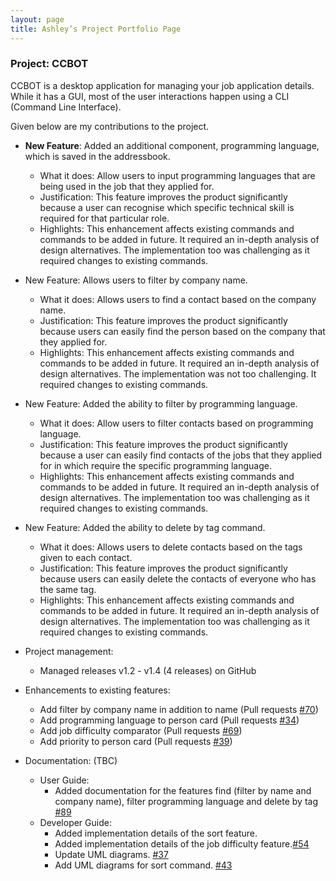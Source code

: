 ```yaml
---
layout: page
title: Ashley’s Project Portfolio Page
---
```


### Project: CCBOT

CCBOT is a desktop application for managing your job application details. While it has a GUI, most of the user interactions happen using a CLI (Command Line Interface).

Given below are my contributions to the project.

* **New Feature**: Added an additional component, programming language, which is saved in the addressbook.
    * What it does: Allow users to input programming languages that are being used in the job that they applied for.
    * Justification: This feature improves the product significantly because a user can recognise which specific technical skill is required for that particular role.
    * Highlights: This enhancement affects existing commands and commands to be added in future. It required an in-depth analysis of design alternatives. The implementation too was challenging as it required changes to existing commands.

* New Feature: Allows users to filter by company name.
    * What it does: Allows users to find a contact based on the company name.
    * Justification: This feature improves the product significantly because users can easily find the person based on the company that they applied for.
    * Highlights: This enhancement affects existing commands and commands to be added in future. It required an in-depth analysis of design alternatives. The implementation was not too challenging. It required changes to existing commands.

* New Feature: Added the ability to filter by programming language.
    * What it does: Allow users to filter contacts based on programming language.
    * Justification: This feature improves the product significantly because a user can easily find contacts of the jobs that they applied for in which require the specific programming language.
    * Highlights: This enhancement affects existing commands and commands to be added in future. It required an in-depth analysis of design alternatives. The implementation too was challenging as it required changes to existing commands.

* New Feature: Added the ability to delete by tag command.
    * What it does: Allows users to delete contacts based on the tags given to each contact.
    * Justification: This feature improves the product significantly because users can easily delete the contacts of everyone who has the same tag.
    * Highlights: This enhancement affects existing commands and commands to be added in future. It required an in-depth analysis of design alternatives. The implementation too was challenging as it required changes to existing commands.


* Project management:
    * Managed releases v1.2 - v1.4 (4 releases) on GitHub

* Enhancements to existing features:
    * Add filter by company name in addition to name (Pull requests [\#70]())
    * Add programming language to person card (Pull requests [\#34]())
    * Add job difficulty comparator (Pull requests [\#69]())
    * Add priority to person card (Pull requests [\#39]())

* Documentation: (TBC)
    * User Guide:
        * Added documentation for the features find (filter by name and company name), filter programming language and delete by tag [\#89]()
    * Developer Guide:
        * Added implementation details of the sort feature.
        * Added implementation details of the job difficulty feature.[\#54]()
        * Update UML diagrams. [\#37]()
        * Add UML diagrams for sort command. [\#43]()
